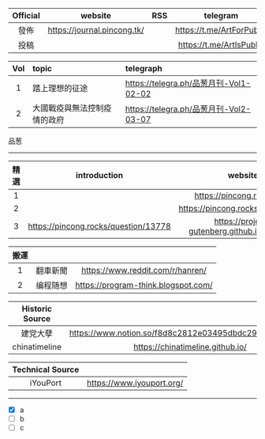 |Official|website|RSS|telegram|email|
|:-:|:-:|:-:|:-:|:-:|
|發佈|https://journal.pincong.tk/||https://t.me/ArtForPublic||
|投稿|||https://t.me/ArtIsPublic|pincongmagazine@protonmail.com|

|Vol|topic|telegraph|
|:-:|:-|:-|
|1|踏上理想的征途|https://telegra.ph/品葱月刊-Vol1-02-02|
|2|大國戰疫與無法控制疫情的政府|https://telegra.ph/品葱月刊-Vol2-03-07|

品葱
***
|精選|introduction|website|github|
|:-:|:-:|:-:|:-:|
|1||https://pincong.rocks/hot/||
|2||https://pincong.rocks/article/2219||
|3|https://pincong.rocks/question/13778|https://project-gutenberg.github.io/Pincong/|https://github.com/Project-Gutenberg/Pincong|

|搬運|||
|:-:|:-:|:-:|
|1|翻車新聞|https://www.reddit.com/r/hanren/|
|2|编程随想|https://program-think.blogspot.com/|

|Historic Source||Github|
|:-:|:-:|:-:|
|建党大孽|https://www.notion.so/f8d8c2812e03495dbdc294b87bbb7ce5||
|chinatimeline|https://chinatimeline.github.io/|https://github.com/chinatimeline/data|

|Technical Source||
|:-:|:-:|
|iYouPort|https://www.iyouport.org/|
***
- [x] a
- [ ] b
- [ ] c
